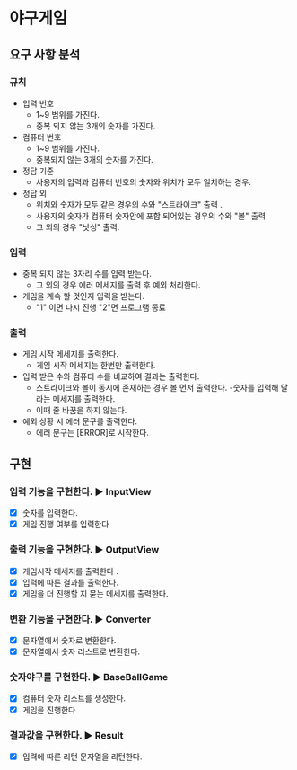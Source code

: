#  야구게임 

##  요구 사항 분석

### 규칙

- 입력 번호
    - 1~9 범위를 가진다.
    - 중복 되지 않는 3개의 숫자를 가진다.
- 컴퓨터 번호
    - 1~9 범위를 가진다.
    - 중복되지 않는 3개의 숫자를 가진다.
- 정답 기준
    - 사용자의 입력과 컴퓨터 번호의 숫자와 위치가 모두 일치하는 경우.
- 정답 외
    - 위치와 숫자가 모두 같은 경우의 수와 "스트라이크" 출력 .
    - 사용자의 숫자가 컴퓨터 숫자안에 포함 되어있는 경우의 수와 "볼" 출력
    - 그 외의 경우 "낫싱" 출력.

### 입력

- 중복 되지 않는 3자리 수를 입력 받는다.
    - 그 외의 경우 에러 메세지를 출력 후 예외 처리한다.
- 게임을 계속 할 것인지 입력을 받는다.
  - "1" 이면 다시 진행 "2"면 프로그램 종료


### 출력

- 게임 시작 메세지를 출력한다.
  - 게임 시작 메세지는 한번만 출력한다.
- 입력 받은 수와 컴퓨터 수를 비교하여 결과는 출력한다.
    - 스트라이크와 볼이 동시에 존재하는 경우 볼 먼저 출력한다.
-숫자를 입력해 달라는 메세지를 출력한다.
    - 이때 줄 바꿈을 하지 않는다.
- 예외 상황 시 에러 문구를 출력한다.
    - 에러 문구는 [ERROR]로 시작한다.


## 구현

### 입력 기능을 구현한다. ▶️️ InputView

- [x] 숫자를 입력한다.
- [x] 게임 진행 여부를 입력한다

### 출력 기능을 구현한다. ▶️ OutputView

- [x] 게임시작 메세지를 출력한다 .
- [x] 입력에 따른 결과를 출력한다.
- [x] 게임을 더 진행할 지 묻는 메세지를 출력한다.

### 변환 기능을 구현한다. ▶️ Converter

- [x] 문자열에서 숫자로 변환한다.
- [x] 문자열에서 숫자 리스트로 변환한다.

### 숫자야구를 구현한다. ▶️ BaseBallGame

- [x] 컴퓨터 숫자 리스트를 생성한다.
- [x] 게임을 진행한다

### 결과값을 구현한다. ▶️ Result

- [x] 입력에 따른 리턴 문자열을 리턴한다.

